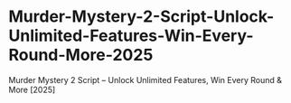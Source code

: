# Murder-Mystery-2-Script-Unlock-Unlimited-Features-Win-Every-Round-More-2025
Murder Mystery 2 Script – Unlock Unlimited Features, Win Every Round &amp; More [2025]
